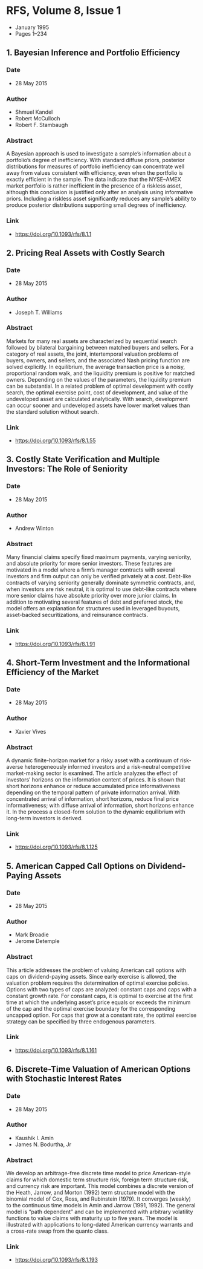 # RFS, Volume 8, Issue 1
- January 1995
- Pages 1–234

## 1. Bayesian Inference and Portfolio Efficiency
### Date
- 28 May 2015
### Author
- Shmuel Kandel
- Robert McCulloch
- Robert F. Stambaugh
### Abstract
A Bayesian approach is used to investigate a sample’s information about a portfolio’s degree of inefficiency. With standard diffuse priors, posterior distributions for measures of portfolio inefficiency can concentrate well away from values consistent with efficiency, even when the portfolio is exactly efficient in the sample. The data indicate that the NYSE–AMEX market portfolio is rather inefficient in the presence of a riskless asset, although this conclusion is justified only after an analysis using informative priors. Including a riskless asset significantly reduces any sample’s ability to produce posterior distributions supporting small degrees of inefficiency.
### Link
- https://doi.org/10.1093/rfs/8.1.1

## 2. Pricing Real Assets with Costly Search
### Date
- 28 May 2015
### Author
- Joseph T. Williams
### Abstract
Markets for many real assets are characterized by sequential search followed by bilateral bargaining between matched buyers and sellers. For a category of real assets, the joint, intertemporal valuation problems of buyers, owners, and sellers, and the associated Nash pricing function are solved explicitly. In equilibrium, the average transaction price is a noisy, proportional random walk, and the liquidity premium is positive for matched owners. Depending on the values of the parameters, the liquidity premium can be substantial. In a related problem of optimal development with costly search, the optimal exercise point, cost of development, and value of the undeveloped asset are calculated analytically. With search, development can occur sooner and undeveloped assets have lower market values than the standard solution without search.
### Link
- https://doi.org/10.1093/rfs/8.1.55

## 3. Costly State Verification and Multiple Investors: The Role of Seniority
### Date
- 28 May 2015
### Author
- Andrew Winton
### Abstract
Many financial claims specify fixed maximum payments, varying seniority, and absolute priority for more senior investors. These features are motivated in a model where a firm’s manager contracts with several investors and firm output can only be verified privately at a cost. Debt-like contracts of varying seniority generally dominate symmetric contracts, and, when investors are risk neutral, it is optimal to use debt-like contracts where more senior claims have absolute priority over more junior claims. In addition to motivating several features of debt and preferred stock, the model offers an explanation for structures used in leveraged buyouts, asset-backed securitizations, and reinsurance contracts.
### Link
- https://doi.org/10.1093/rfs/8.1.91

## 4. Short-Term Investment and the Informational Efficiency of the Market
### Date
- 28 May 2015
### Author
- Xavier Vives
### Abstract
A dynamic finite-horizon market for a risky asset with a continuum of risk-averse heterogeneously informed investors and a risk-neutral competitive market-making sector is examined. The article analyzes the effect of investors’ horizons on the information content of prices. It is shown that short horizons enhance or reduce accumulated price informativeness depending on the temporal pattern of private information arrival. With concentrated arrival of information, short horizons, reduce final price informativeness; with diffuse arrival of information, short horizons enhance it. In the process a closed-form solution to the dynamic equilibrium with long-term investors is derived.
### Link
- https://doi.org/10.1093/rfs/8.1.125

## 5. American Capped Call Options on Dividend-Paying Assets
### Date
- 28 May 2015
### Author
- Mark Broadie
- Jerome Detemple
### Abstract
This article addresses the problem of valuing American call options with caps on dividend-paying assets. Since early exercise is allowed, the valuation problem requires the determination of optimal exercise policies. Options with two types of caps are analyzed: constant caps and caps with a constant growth rate. For constant caps, it is optimal to exercise at the first time at which the underlying asset’s price equals or exceeds the minimum of the cap and the optimal exercise boundary for the corresponding uncapped option. For caps that grow at a constant rate, the optimal exercise strategy can be specified by three endogenous parameters.
### Link
- https://doi.org/10.1093/rfs/8.1.161

## 6. Discrete-Time Valuation of American Options with Stochastic Interest Rates
### Date
- 28 May 2015
### Author
- Kaushik I. Amin
- James N. Bodurtha, Jr
### Abstract
We develop an arbitrage-free discrete time model to price American-style claims for which domestic term structure risk, foreign term structure risk, and currency risk are important. This model combines a discrete version of the Heath, Jarrow, and Morton (1992) term structure model with the binomial model of Cox, Ross, and Rubinstein (1979). It converges (weakly) to the continuous time models in Amin and Jarrow (1991, 1992). The general model is “path dependent” and can be implemented with arbitrary volatility functions to value claims with maturity up to five years. The model is illustrated with applications to long-dated American currency warrants and a cross-rate swap from the quanto class.
### Link
- https://doi.org/10.1093/rfs/8.1.193

